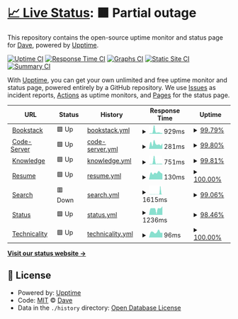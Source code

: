 # [📈 Live Status](https://eighty.io): <!--live status--> **🟧 Partial outage**

This repository contains the open-source uptime monitor and status page for [Dave](https://davelevine.io), powered by [Upptime](https://github.com/upptime/upptime).

[![Uptime CI](https://github.com/davelevine/upptime/workflows/Uptime%20CI/badge.svg)](https://github.com/davelevine/upptime/actions?query=workflow%3A%22Uptime+CI%22)
[![Response Time CI](https://github.com/davelevine/upptime/workflows/Response%20Time%20CI/badge.svg)](https://github.com/davelevine/upptime/actions?query=workflow%3A%22Response+Time+CI%22)
[![Graphs CI](https://github.com/davelevine/upptime/workflows/Graphs%20CI/badge.svg)](https://github.com/davelevine/upptime/actions?query=workflow%3A%22Graphs+CI%22)
[![Static Site CI](https://github.com/davelevine/upptime/workflows/Static%20Site%20CI/badge.svg)](https://github.com/davelevine/upptime/actions?query=workflow%3A%22Static+Site+CI%22)
[![Summary CI](https://github.com/davelevine/upptime/workflows/Summary%20CI/badge.svg)](https://github.com/davelevine/upptime/actions?query=workflow%3A%22Summary+CI%22)

With [Upptime](https://upptime.js.org), you can get your own unlimited and free uptime monitor and status page, powered entirely by a GitHub repository. We use [Issues](https://github.com/davelevine/upptime/issues) as incident reports, [Actions](https://github.com/davelevine/upptime/actions) as uptime monitors, and [Pages](https://eighty.io) for the status page.

<!--start: status pages-->
<!-- This summary is generated by Upptime (https://github.com/upptime/upptime) -->
<!-- Do not edit this manually, your changes will be overwritten -->
<!-- prettier-ignore -->
| URL | Status | History | Response Time | Uptime |
| --- | ------ | ------- | ------------- | ------ |
| <img alt="" src="https://favicons.githubusercontent.com/www.levine.xyz" height="13"> [Bookstack](https://www.levine.xyz) | 🟩 Up | [bookstack.yml](https://github.com/davelevine/upptime/commits/HEAD/history/bookstack.yml) | <details><summary><img alt="Response time graph" src="./graphs/bookstack/response-time-week.png" height="20"> 929ms</summary><br><a href="https://eighty.io/history/bookstack"><img alt="Response time 564" src="https://img.shields.io/endpoint?url=https%3A%2F%2Fraw.githubusercontent.com%2Fdavelevine%2Fupptime%2FHEAD%2Fapi%2Fbookstack%2Fresponse-time.json"></a><br><a href="https://eighty.io/history/bookstack"><img alt="24-hour response time 310" src="https://img.shields.io/endpoint?url=https%3A%2F%2Fraw.githubusercontent.com%2Fdavelevine%2Fupptime%2FHEAD%2Fapi%2Fbookstack%2Fresponse-time-day.json"></a><br><a href="https://eighty.io/history/bookstack"><img alt="7-day response time 929" src="https://img.shields.io/endpoint?url=https%3A%2F%2Fraw.githubusercontent.com%2Fdavelevine%2Fupptime%2FHEAD%2Fapi%2Fbookstack%2Fresponse-time-week.json"></a><br><a href="https://eighty.io/history/bookstack"><img alt="30-day response time 564" src="https://img.shields.io/endpoint?url=https%3A%2F%2Fraw.githubusercontent.com%2Fdavelevine%2Fupptime%2FHEAD%2Fapi%2Fbookstack%2Fresponse-time-month.json"></a><br><a href="https://eighty.io/history/bookstack"><img alt="1-year response time 564" src="https://img.shields.io/endpoint?url=https%3A%2F%2Fraw.githubusercontent.com%2Fdavelevine%2Fupptime%2FHEAD%2Fapi%2Fbookstack%2Fresponse-time-year.json"></a></details> | <details><summary><a href="https://eighty.io/history/bookstack">99.79%</a></summary><a href="https://eighty.io/history/bookstack"><img alt="All-time uptime 99.94%" src="https://img.shields.io/endpoint?url=https%3A%2F%2Fraw.githubusercontent.com%2Fdavelevine%2Fupptime%2FHEAD%2Fapi%2Fbookstack%2Fuptime.json"></a><br><a href="https://eighty.io/history/bookstack"><img alt="24-hour uptime 100.00%" src="https://img.shields.io/endpoint?url=https%3A%2F%2Fraw.githubusercontent.com%2Fdavelevine%2Fupptime%2FHEAD%2Fapi%2Fbookstack%2Fuptime-day.json"></a><br><a href="https://eighty.io/history/bookstack"><img alt="7-day uptime 99.79%" src="https://img.shields.io/endpoint?url=https%3A%2F%2Fraw.githubusercontent.com%2Fdavelevine%2Fupptime%2FHEAD%2Fapi%2Fbookstack%2Fuptime-week.json"></a><br><a href="https://eighty.io/history/bookstack"><img alt="30-day uptime 99.94%" src="https://img.shields.io/endpoint?url=https%3A%2F%2Fraw.githubusercontent.com%2Fdavelevine%2Fupptime%2FHEAD%2Fapi%2Fbookstack%2Fuptime-month.json"></a><br><a href="https://eighty.io/history/bookstack"><img alt="1-year uptime 99.94%" src="https://img.shields.io/endpoint?url=https%3A%2F%2Fraw.githubusercontent.com%2Fdavelevine%2Fupptime%2FHEAD%2Fapi%2Fbookstack%2Fuptime-year.json"></a></details>
| <img alt="" src="https://favicons.githubusercontent.com/wired.io" height="13"> [Code-Server](https://wired.io) | 🟩 Up | [code-server.yml](https://github.com/davelevine/upptime/commits/HEAD/history/code-server.yml) | <details><summary><img alt="Response time graph" src="./graphs/code-server/response-time-week.png" height="20"> 281ms</summary><br><a href="https://eighty.io/history/code-server"><img alt="Response time 284" src="https://img.shields.io/endpoint?url=https%3A%2F%2Fraw.githubusercontent.com%2Fdavelevine%2Fupptime%2FHEAD%2Fapi%2Fcode-server%2Fresponse-time.json"></a><br><a href="https://eighty.io/history/code-server"><img alt="24-hour response time 300" src="https://img.shields.io/endpoint?url=https%3A%2F%2Fraw.githubusercontent.com%2Fdavelevine%2Fupptime%2FHEAD%2Fapi%2Fcode-server%2Fresponse-time-day.json"></a><br><a href="https://eighty.io/history/code-server"><img alt="7-day response time 281" src="https://img.shields.io/endpoint?url=https%3A%2F%2Fraw.githubusercontent.com%2Fdavelevine%2Fupptime%2FHEAD%2Fapi%2Fcode-server%2Fresponse-time-week.json"></a><br><a href="https://eighty.io/history/code-server"><img alt="30-day response time 284" src="https://img.shields.io/endpoint?url=https%3A%2F%2Fraw.githubusercontent.com%2Fdavelevine%2Fupptime%2FHEAD%2Fapi%2Fcode-server%2Fresponse-time-month.json"></a><br><a href="https://eighty.io/history/code-server"><img alt="1-year response time 284" src="https://img.shields.io/endpoint?url=https%3A%2F%2Fraw.githubusercontent.com%2Fdavelevine%2Fupptime%2FHEAD%2Fapi%2Fcode-server%2Fresponse-time-year.json"></a></details> | <details><summary><a href="https://eighty.io/history/code-server">99.80%</a></summary><a href="https://eighty.io/history/code-server"><img alt="All-time uptime 99.94%" src="https://img.shields.io/endpoint?url=https%3A%2F%2Fraw.githubusercontent.com%2Fdavelevine%2Fupptime%2FHEAD%2Fapi%2Fcode-server%2Fuptime.json"></a><br><a href="https://eighty.io/history/code-server"><img alt="24-hour uptime 100.00%" src="https://img.shields.io/endpoint?url=https%3A%2F%2Fraw.githubusercontent.com%2Fdavelevine%2Fupptime%2FHEAD%2Fapi%2Fcode-server%2Fuptime-day.json"></a><br><a href="https://eighty.io/history/code-server"><img alt="7-day uptime 99.80%" src="https://img.shields.io/endpoint?url=https%3A%2F%2Fraw.githubusercontent.com%2Fdavelevine%2Fupptime%2FHEAD%2Fapi%2Fcode-server%2Fuptime-week.json"></a><br><a href="https://eighty.io/history/code-server"><img alt="30-day uptime 99.94%" src="https://img.shields.io/endpoint?url=https%3A%2F%2Fraw.githubusercontent.com%2Fdavelevine%2Fupptime%2FHEAD%2Fapi%2Fcode-server%2Fuptime-month.json"></a><br><a href="https://eighty.io/history/code-server"><img alt="1-year uptime 99.94%" src="https://img.shields.io/endpoint?url=https%3A%2F%2Fraw.githubusercontent.com%2Fdavelevine%2Fupptime%2FHEAD%2Fapi%2Fcode-server%2Fuptime-year.json"></a></details>
| <img alt="" src="https://favicons.githubusercontent.com/www.levine.org" height="13"> [Knowledge](https://www.levine.org) | 🟩 Up | [knowledge.yml](https://github.com/davelevine/upptime/commits/HEAD/history/knowledge.yml) | <details><summary><img alt="Response time graph" src="./graphs/knowledge/response-time-week.png" height="20"> 751ms</summary><br><a href="https://eighty.io/history/knowledge"><img alt="Response time 327" src="https://img.shields.io/endpoint?url=https%3A%2F%2Fraw.githubusercontent.com%2Fdavelevine%2Fupptime%2FHEAD%2Fapi%2Fknowledge%2Fresponse-time.json"></a><br><a href="https://eighty.io/history/knowledge"><img alt="24-hour response time 172" src="https://img.shields.io/endpoint?url=https%3A%2F%2Fraw.githubusercontent.com%2Fdavelevine%2Fupptime%2FHEAD%2Fapi%2Fknowledge%2Fresponse-time-day.json"></a><br><a href="https://eighty.io/history/knowledge"><img alt="7-day response time 751" src="https://img.shields.io/endpoint?url=https%3A%2F%2Fraw.githubusercontent.com%2Fdavelevine%2Fupptime%2FHEAD%2Fapi%2Fknowledge%2Fresponse-time-week.json"></a><br><a href="https://eighty.io/history/knowledge"><img alt="30-day response time 327" src="https://img.shields.io/endpoint?url=https%3A%2F%2Fraw.githubusercontent.com%2Fdavelevine%2Fupptime%2FHEAD%2Fapi%2Fknowledge%2Fresponse-time-month.json"></a><br><a href="https://eighty.io/history/knowledge"><img alt="1-year response time 327" src="https://img.shields.io/endpoint?url=https%3A%2F%2Fraw.githubusercontent.com%2Fdavelevine%2Fupptime%2FHEAD%2Fapi%2Fknowledge%2Fresponse-time-year.json"></a></details> | <details><summary><a href="https://eighty.io/history/knowledge">99.81%</a></summary><a href="https://eighty.io/history/knowledge"><img alt="All-time uptime 99.95%" src="https://img.shields.io/endpoint?url=https%3A%2F%2Fraw.githubusercontent.com%2Fdavelevine%2Fupptime%2FHEAD%2Fapi%2Fknowledge%2Fuptime.json"></a><br><a href="https://eighty.io/history/knowledge"><img alt="24-hour uptime 100.00%" src="https://img.shields.io/endpoint?url=https%3A%2F%2Fraw.githubusercontent.com%2Fdavelevine%2Fupptime%2FHEAD%2Fapi%2Fknowledge%2Fuptime-day.json"></a><br><a href="https://eighty.io/history/knowledge"><img alt="7-day uptime 99.81%" src="https://img.shields.io/endpoint?url=https%3A%2F%2Fraw.githubusercontent.com%2Fdavelevine%2Fupptime%2FHEAD%2Fapi%2Fknowledge%2Fuptime-week.json"></a><br><a href="https://eighty.io/history/knowledge"><img alt="30-day uptime 99.95%" src="https://img.shields.io/endpoint?url=https%3A%2F%2Fraw.githubusercontent.com%2Fdavelevine%2Fupptime%2FHEAD%2Fapi%2Fknowledge%2Fuptime-month.json"></a><br><a href="https://eighty.io/history/knowledge"><img alt="1-year uptime 99.95%" src="https://img.shields.io/endpoint?url=https%3A%2F%2Fraw.githubusercontent.com%2Fdavelevine%2Fupptime%2FHEAD%2Fapi%2Fknowledge%2Fuptime-year.json"></a></details>
| <img alt="" src="https://favicons.githubusercontent.com/www.davidlevine.com" height="13"> [Resume](https://www.davidlevine.com) | 🟩 Up | [resume.yml](https://github.com/davelevine/upptime/commits/HEAD/history/resume.yml) | <details><summary><img alt="Response time graph" src="./graphs/resume/response-time-week.png" height="20"> 130ms</summary><br><a href="https://eighty.io/history/resume"><img alt="Response time 194" src="https://img.shields.io/endpoint?url=https%3A%2F%2Fraw.githubusercontent.com%2Fdavelevine%2Fupptime%2FHEAD%2Fapi%2Fresume%2Fresponse-time.json"></a><br><a href="https://eighty.io/history/resume"><img alt="24-hour response time 113" src="https://img.shields.io/endpoint?url=https%3A%2F%2Fraw.githubusercontent.com%2Fdavelevine%2Fupptime%2FHEAD%2Fapi%2Fresume%2Fresponse-time-day.json"></a><br><a href="https://eighty.io/history/resume"><img alt="7-day response time 130" src="https://img.shields.io/endpoint?url=https%3A%2F%2Fraw.githubusercontent.com%2Fdavelevine%2Fupptime%2FHEAD%2Fapi%2Fresume%2Fresponse-time-week.json"></a><br><a href="https://eighty.io/history/resume"><img alt="30-day response time 194" src="https://img.shields.io/endpoint?url=https%3A%2F%2Fraw.githubusercontent.com%2Fdavelevine%2Fupptime%2FHEAD%2Fapi%2Fresume%2Fresponse-time-month.json"></a><br><a href="https://eighty.io/history/resume"><img alt="1-year response time 194" src="https://img.shields.io/endpoint?url=https%3A%2F%2Fraw.githubusercontent.com%2Fdavelevine%2Fupptime%2FHEAD%2Fapi%2Fresume%2Fresponse-time-year.json"></a></details> | <details><summary><a href="https://eighty.io/history/resume">100.00%</a></summary><a href="https://eighty.io/history/resume"><img alt="All-time uptime 99.80%" src="https://img.shields.io/endpoint?url=https%3A%2F%2Fraw.githubusercontent.com%2Fdavelevine%2Fupptime%2FHEAD%2Fapi%2Fresume%2Fuptime.json"></a><br><a href="https://eighty.io/history/resume"><img alt="24-hour uptime 100.00%" src="https://img.shields.io/endpoint?url=https%3A%2F%2Fraw.githubusercontent.com%2Fdavelevine%2Fupptime%2FHEAD%2Fapi%2Fresume%2Fuptime-day.json"></a><br><a href="https://eighty.io/history/resume"><img alt="7-day uptime 100.00%" src="https://img.shields.io/endpoint?url=https%3A%2F%2Fraw.githubusercontent.com%2Fdavelevine%2Fupptime%2FHEAD%2Fapi%2Fresume%2Fuptime-week.json"></a><br><a href="https://eighty.io/history/resume"><img alt="30-day uptime 99.80%" src="https://img.shields.io/endpoint?url=https%3A%2F%2Fraw.githubusercontent.com%2Fdavelevine%2Fupptime%2FHEAD%2Fapi%2Fresume%2Fuptime-month.json"></a><br><a href="https://eighty.io/history/resume"><img alt="1-year uptime 99.80%" src="https://img.shields.io/endpoint?url=https%3A%2F%2Fraw.githubusercontent.com%2Fdavelevine%2Fupptime%2FHEAD%2Fapi%2Fresume%2Fuptime-year.json"></a></details>
| <img alt="" src="https://favicons.githubusercontent.com/search.cc" height="13"> [Search](https://search.cc) | 🟥 Down | [search.yml](https://github.com/davelevine/upptime/commits/HEAD/history/search.yml) | <details><summary><img alt="Response time graph" src="./graphs/search/response-time-week.png" height="20"> 1615ms</summary><br><a href="https://eighty.io/history/search"><img alt="Response time 516" src="https://img.shields.io/endpoint?url=https%3A%2F%2Fraw.githubusercontent.com%2Fdavelevine%2Fupptime%2FHEAD%2Fapi%2Fsearch%2Fresponse-time.json"></a><br><a href="https://eighty.io/history/search"><img alt="24-hour response time 4834" src="https://img.shields.io/endpoint?url=https%3A%2F%2Fraw.githubusercontent.com%2Fdavelevine%2Fupptime%2FHEAD%2Fapi%2Fsearch%2Fresponse-time-day.json"></a><br><a href="https://eighty.io/history/search"><img alt="7-day response time 1615" src="https://img.shields.io/endpoint?url=https%3A%2F%2Fraw.githubusercontent.com%2Fdavelevine%2Fupptime%2FHEAD%2Fapi%2Fsearch%2Fresponse-time-week.json"></a><br><a href="https://eighty.io/history/search"><img alt="30-day response time 516" src="https://img.shields.io/endpoint?url=https%3A%2F%2Fraw.githubusercontent.com%2Fdavelevine%2Fupptime%2FHEAD%2Fapi%2Fsearch%2Fresponse-time-month.json"></a><br><a href="https://eighty.io/history/search"><img alt="1-year response time 516" src="https://img.shields.io/endpoint?url=https%3A%2F%2Fraw.githubusercontent.com%2Fdavelevine%2Fupptime%2FHEAD%2Fapi%2Fsearch%2Fresponse-time-year.json"></a></details> | <details><summary><a href="https://eighty.io/history/search">99.06%</a></summary><a href="https://eighty.io/history/search"><img alt="All-time uptime 99.29%" src="https://img.shields.io/endpoint?url=https%3A%2F%2Fraw.githubusercontent.com%2Fdavelevine%2Fupptime%2FHEAD%2Fapi%2Fsearch%2Fuptime.json"></a><br><a href="https://eighty.io/history/search"><img alt="24-hour uptime 98.38%" src="https://img.shields.io/endpoint?url=https%3A%2F%2Fraw.githubusercontent.com%2Fdavelevine%2Fupptime%2FHEAD%2Fapi%2Fsearch%2Fuptime-day.json"></a><br><a href="https://eighty.io/history/search"><img alt="7-day uptime 99.06%" src="https://img.shields.io/endpoint?url=https%3A%2F%2Fraw.githubusercontent.com%2Fdavelevine%2Fupptime%2FHEAD%2Fapi%2Fsearch%2Fuptime-week.json"></a><br><a href="https://eighty.io/history/search"><img alt="30-day uptime 99.29%" src="https://img.shields.io/endpoint?url=https%3A%2F%2Fraw.githubusercontent.com%2Fdavelevine%2Fupptime%2FHEAD%2Fapi%2Fsearch%2Fuptime-month.json"></a><br><a href="https://eighty.io/history/search"><img alt="1-year uptime 99.29%" src="https://img.shields.io/endpoint?url=https%3A%2F%2Fraw.githubusercontent.com%2Fdavelevine%2Fupptime%2FHEAD%2Fapi%2Fsearch%2Fuptime-year.json"></a></details>
| <img alt="" src="https://favicons.githubusercontent.com/www.status.cc" height="13"> [Status](https://www.status.cc) | 🟩 Up | [status.yml](https://github.com/davelevine/upptime/commits/HEAD/history/status.yml) | <details><summary><img alt="Response time graph" src="./graphs/status/response-time-week.png" height="20"> 1236ms</summary><br><a href="https://eighty.io/history/status"><img alt="Response time 1245" src="https://img.shields.io/endpoint?url=https%3A%2F%2Fraw.githubusercontent.com%2Fdavelevine%2Fupptime%2FHEAD%2Fapi%2Fstatus%2Fresponse-time.json"></a><br><a href="https://eighty.io/history/status"><img alt="24-hour response time 1711" src="https://img.shields.io/endpoint?url=https%3A%2F%2Fraw.githubusercontent.com%2Fdavelevine%2Fupptime%2FHEAD%2Fapi%2Fstatus%2Fresponse-time-day.json"></a><br><a href="https://eighty.io/history/status"><img alt="7-day response time 1236" src="https://img.shields.io/endpoint?url=https%3A%2F%2Fraw.githubusercontent.com%2Fdavelevine%2Fupptime%2FHEAD%2Fapi%2Fstatus%2Fresponse-time-week.json"></a><br><a href="https://eighty.io/history/status"><img alt="30-day response time 1245" src="https://img.shields.io/endpoint?url=https%3A%2F%2Fraw.githubusercontent.com%2Fdavelevine%2Fupptime%2FHEAD%2Fapi%2Fstatus%2Fresponse-time-month.json"></a><br><a href="https://eighty.io/history/status"><img alt="1-year response time 1245" src="https://img.shields.io/endpoint?url=https%3A%2F%2Fraw.githubusercontent.com%2Fdavelevine%2Fupptime%2FHEAD%2Fapi%2Fstatus%2Fresponse-time-year.json"></a></details> | <details><summary><a href="https://eighty.io/history/status">98.46%</a></summary><a href="https://eighty.io/history/status"><img alt="All-time uptime 98.93%" src="https://img.shields.io/endpoint?url=https%3A%2F%2Fraw.githubusercontent.com%2Fdavelevine%2Fupptime%2FHEAD%2Fapi%2Fstatus%2Fuptime.json"></a><br><a href="https://eighty.io/history/status"><img alt="24-hour uptime 98.38%" src="https://img.shields.io/endpoint?url=https%3A%2F%2Fraw.githubusercontent.com%2Fdavelevine%2Fupptime%2FHEAD%2Fapi%2Fstatus%2Fuptime-day.json"></a><br><a href="https://eighty.io/history/status"><img alt="7-day uptime 98.46%" src="https://img.shields.io/endpoint?url=https%3A%2F%2Fraw.githubusercontent.com%2Fdavelevine%2Fupptime%2FHEAD%2Fapi%2Fstatus%2Fuptime-week.json"></a><br><a href="https://eighty.io/history/status"><img alt="30-day uptime 98.93%" src="https://img.shields.io/endpoint?url=https%3A%2F%2Fraw.githubusercontent.com%2Fdavelevine%2Fupptime%2FHEAD%2Fapi%2Fstatus%2Fuptime-month.json"></a><br><a href="https://eighty.io/history/status"><img alt="1-year uptime 98.93%" src="https://img.shields.io/endpoint?url=https%3A%2F%2Fraw.githubusercontent.com%2Fdavelevine%2Fupptime%2FHEAD%2Fapi%2Fstatus%2Fuptime-year.json"></a></details>
| <img alt="" src="https://favicons.githubusercontent.com/www.technicality.com" height="13"> [Technicality](https://www.technicality.com) | 🟩 Up | [technicality.yml](https://github.com/davelevine/upptime/commits/HEAD/history/technicality.yml) | <details><summary><img alt="Response time graph" src="./graphs/technicality/response-time-week.png" height="20"> 96ms</summary><br><a href="https://eighty.io/history/technicality"><img alt="Response time 103" src="https://img.shields.io/endpoint?url=https%3A%2F%2Fraw.githubusercontent.com%2Fdavelevine%2Fupptime%2FHEAD%2Fapi%2Ftechnicality%2Fresponse-time.json"></a><br><a href="https://eighty.io/history/technicality"><img alt="24-hour response time 86" src="https://img.shields.io/endpoint?url=https%3A%2F%2Fraw.githubusercontent.com%2Fdavelevine%2Fupptime%2FHEAD%2Fapi%2Ftechnicality%2Fresponse-time-day.json"></a><br><a href="https://eighty.io/history/technicality"><img alt="7-day response time 96" src="https://img.shields.io/endpoint?url=https%3A%2F%2Fraw.githubusercontent.com%2Fdavelevine%2Fupptime%2FHEAD%2Fapi%2Ftechnicality%2Fresponse-time-week.json"></a><br><a href="https://eighty.io/history/technicality"><img alt="30-day response time 103" src="https://img.shields.io/endpoint?url=https%3A%2F%2Fraw.githubusercontent.com%2Fdavelevine%2Fupptime%2FHEAD%2Fapi%2Ftechnicality%2Fresponse-time-month.json"></a><br><a href="https://eighty.io/history/technicality"><img alt="1-year response time 103" src="https://img.shields.io/endpoint?url=https%3A%2F%2Fraw.githubusercontent.com%2Fdavelevine%2Fupptime%2FHEAD%2Fapi%2Ftechnicality%2Fresponse-time-year.json"></a></details> | <details><summary><a href="https://eighty.io/history/technicality">100.00%</a></summary><a href="https://eighty.io/history/technicality"><img alt="All-time uptime 100.00%" src="https://img.shields.io/endpoint?url=https%3A%2F%2Fraw.githubusercontent.com%2Fdavelevine%2Fupptime%2FHEAD%2Fapi%2Ftechnicality%2Fuptime.json"></a><br><a href="https://eighty.io/history/technicality"><img alt="24-hour uptime 100.00%" src="https://img.shields.io/endpoint?url=https%3A%2F%2Fraw.githubusercontent.com%2Fdavelevine%2Fupptime%2FHEAD%2Fapi%2Ftechnicality%2Fuptime-day.json"></a><br><a href="https://eighty.io/history/technicality"><img alt="7-day uptime 100.00%" src="https://img.shields.io/endpoint?url=https%3A%2F%2Fraw.githubusercontent.com%2Fdavelevine%2Fupptime%2FHEAD%2Fapi%2Ftechnicality%2Fuptime-week.json"></a><br><a href="https://eighty.io/history/technicality"><img alt="30-day uptime 100.00%" src="https://img.shields.io/endpoint?url=https%3A%2F%2Fraw.githubusercontent.com%2Fdavelevine%2Fupptime%2FHEAD%2Fapi%2Ftechnicality%2Fuptime-month.json"></a><br><a href="https://eighty.io/history/technicality"><img alt="1-year uptime 100.00%" src="https://img.shields.io/endpoint?url=https%3A%2F%2Fraw.githubusercontent.com%2Fdavelevine%2Fupptime%2FHEAD%2Fapi%2Ftechnicality%2Fuptime-year.json"></a></details>

<!--end: status pages-->

[**Visit our status website →**](https://eighty.io)

## 📄 License

- Powered by: [Upptime](https://github.com/upptime/upptime)
- Code: [MIT](./LICENSE) © [Dave](https://davelevine.io)
- Data in the `./history` directory: [Open Database License](https://opendatacommons.org/licenses/odbl/1-0/)
